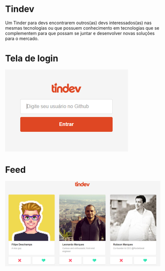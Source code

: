 # Tindev
Um Tinder para devs encontrarem outros(as) devs interessados(as) nas mesmas tecnologias ou que possuem conhecimento em tecnologias que se complementem para que possam se juntar e desenvolver novas soluções para o mercado. 

# Tela de login
![Tindev Login](https://github.com/PereiraFelipeSilva/Tindev/blob/master/Tindev-login.PNG)

# Feed

![Feed](https://github.com/PereiraFelipeSilva/Tindev/blob/master/Tindev-feed.PNG)
